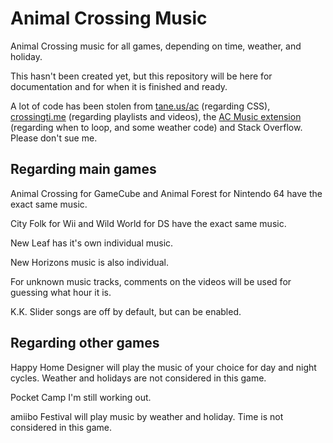 # Animal Crossing Music
Animal Crossing music for all games, depending on time, weather, and holiday.

This hasn't been created yet, but this repository will be here for documentation and for when it is finished and ready.

A lot of code has been stolen from [tane.us/ac](https://tane.us/ac) (regarding CSS), [crossingti.me](https://crossingti.me) (regarding playlists and videos), the [AC Music extension](https://acmusicext.com) (regarding when to loop, and some weather code) and Stack Overflow. Please don't sue me.

## Regarding main games
Animal Crossing for GameCube and Animal Forest for Nintendo 64 have the exact same music.

City Folk for Wii and Wild World for DS have the exact same music.

New Leaf has it's own individual music.

New Horizons music is also individual.

For unknown music tracks, comments on the videos will be used for guessing what hour it is.

K.K. Slider songs are off by default, but can be  enabled.

## Regarding other games
Happy Home Designer will play the music of your choice for day and night cycles. Weather and holidays are not considered in this game.

Pocket Camp I'm still working out.

amiibo Festival will play music by weather and holiday. Time is not considered in this game.

